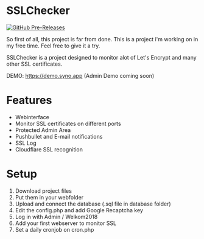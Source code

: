 # SSLChecker

[![GitHub Pre-Releases](https://img.shields.io/github/downloads-pre/pernodpepper/sslchecker/latest/total.svg)](https://github.com/pernodpepper/SSLChecker/archive/0.6.3.zip)

So first of all, this project is far from done. This is a project i'm working on in my free time. Feel free to give it a try.

SSLChecker is a project designed to monitor alot of Let's Encrypt and many other SSL certificates.

DEMO: https://demo.syno.app (Admin Demo coming soon)

# Features
- Webinterface
- Monitor SSL certificates on different ports
- Protected Admin Area
- Pushbullet and E-mail notifications
- SSL Log
- Cloudflare SSL recognition

# Setup
1. Download project files
2. Put them in your webfolder
3. Upload and connect the database (.sql file in database folder)
4. Edit the config.php and add Google Recaptcha key
5. Log in with Admin / Welkom2018
6. Add your first webserver to monitor SSL
7. Set a daily cronjob on cron.php
